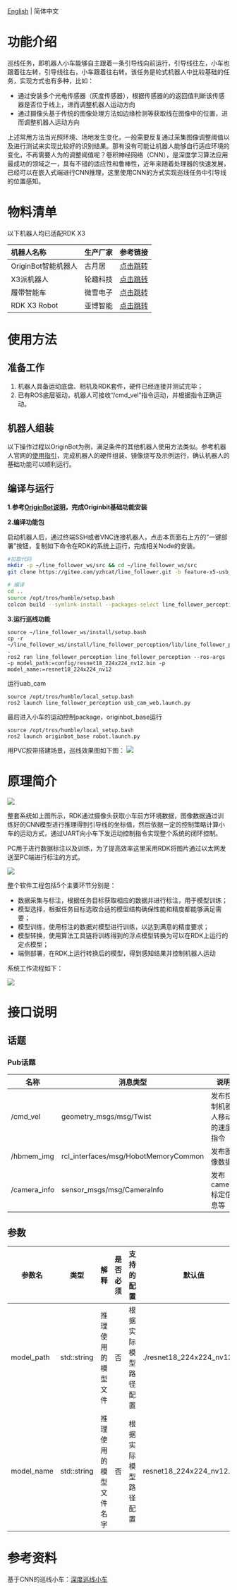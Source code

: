[English](./README.md) | 简体中文

# 功能介绍

巡线任务，即机器人小车能够自主跟着一条引导线向前运行，引导线往左，小车也跟着往左转，引导线往右，小车跟着往右转。该任务是轮式机器人中比较基础的任务，实现方式也有多种，比如：

- 通过安装多个光电传感器（灰度传感器），根据传感器的的返回值判断该传感器是否位于线上，进而调整机器人运动方向
- 通过摄像头基于传统的图像处理方法如边缘检测等获取线在图像中的位置，进而调整机器人运动方向

上述常用方法当光照环境、场地发生变化，一般需要反复通过采集图像调整阈值以及进行测试来实现比较好的识别结果。那有没有可能让机器人能够自行适应环境的变化，不再需要人为的调整阈值呢？卷积神经网络（CNN），是深度学习算法应用最成功的领域之一，具有不错的适应性和鲁棒性，近年来随着处理器的快速发展，已经可以在嵌入式端进行CNN推理，这里使用CNN的方式实现巡线任务中引导线的位置感知。

# 物料清单

以下机器人均已适配RDK X3

| 机器人名称          | 生产厂家 | 参考链接                                                     |
| :------------------ | -------- | ------------------------------------------------------------ |
| OriginBot智能机器人 | 古月居   | [点击跳转](https://www.originbot.org/)                       |
| X3派机器人          | 轮趣科技 | [点击跳转](https://item.taobao.com/item.htm?spm=a230r.1.14.17.55e556912LPGGx&id=676436236906&ns=1&abbucket=12#detail) |
| 履带智能车          | 微雪电子 | [点击跳转](https://detail.tmall.com/item.htm?abbucket=9&id=696078152772&rn=4d81bea40d392509d4a5153fb2c65a35&spm=a1z10.5-b-s.w4011-22714387486.159.12d33742lJtqRk) |
| RDK X3 Robot        | 亚博智能 | [点击跳转](https://detail.tmall.com/item.htm?id=726857243156&scene=taobao_shop&spm=a1z10.1-b-s.w5003-22651379998.21.421044e12Yqrjm) |

# 使用方法

## 准备工作

1. 机器人具备运动底盘、相机及RDK套件，硬件已经连接并测试完毕；
2. 已有ROS底层驱动，机器人可接收“/cmd_vel”指令运动，并根据指令正确运动。

## 机器人组装
以下操作过程以OriginBot为例，满足条件的其他机器人使用方法类似。参考机器人官网的[使用指引](https://www.originbot.org/guide/quick_guide/)，完成机器人的硬件组装、镜像烧写及示例运行，确认机器人的基础功能可以顺利运行。

## 编译与运行
**1.参考[OriginBot说明](https://github.com/nodehubs/originbot_minimal/blob/develop/README.md)，完成Originbit基础功能安装**

**2.编译功能包**

启动机器人后，通过终端SSH或者VNC连接机器人，点击本页面右上方的“一键部署”按钮，复制如下命令在RDK的系统上运行，完成相关Node的安装。

```bash
#拉取代码
mkdir -p ~/line_follower_ws/src && cd ~/line_follower_ws/src
git clone https://gitee.com/yzhcat/line_follower.git -b feature-x5-usb_cam

# 编译
cd ..
source /opt/tros/humble/setup.bash
colcon build --symlink-install --packages-select line_follower_perception
```

**3.运行巡线功能**

```shell
source ~/line_follower_ws/install/setup.bash
cp -r ~/line_follower_ws/install/line_follower_perception/lib/line_follower_perception/config/ .
ros2 run line_follower_perception line_follower_perception --ros-args -p model_path:=config/resnet18_224x224_nv12.bin -p model_name:=resnet18_224x224_nv12
```

运行uab_cam


```shell
source /opt/tros/humble/local_setup.bash
ros2 launch line_follower_perception usb_cam_web.launch.py
```

最后进入小车的运动控制package，originbot_base运行

```shell
source /opt/tros/humble/local_setup.bash
ros2 launch originbot_base robot.launch.py 
```

用PVC胶带搭建场景，巡线效果图如下图：
![](./imgs/demo.png)

# 原理简介

![](./imgs/framework.png)

整套系统如上图所示，RDK通过摄像头获取小车前方环境数据，图像数据通过训练好的CNN模型进行推理得到引导线的坐标值，然后依据一定的控制策略计算小车的运动方式，通过UART向小车下发运动控制指令实现整个系统的闭环控制。

PC用于进行数据标注以及训练，为了提高效率这里采用RDK将图片通过以太网发送至PC端进行标注的方式。

![](./imgs/roadmap.png)

整个软件工程包括5个主要环节分别是：

- 数据采集与标注，根据任务目标获取相应的数据并进行标注，用于模型训练；
- 模型选择，根据任务目标选取合适的模型结构确保性能和精度都能够满足需要；
- 模型训练，使用标注的数据对模型进行训练，以达到满意的精度要求；
- 模型转换，使用算法工具链将训练得到的浮点模型转换为可以在RDK上运行的定点模型；
- 端侧部署，在RDK上运行转换后的模型，得到感知结果并控制机器人运动

系统工作流程如下：

![](./imgs/annotation.png)

# 接口说明

## 话题

### Pub话题

| 名称                          | 消息类型                                                     | 说明                                                   |
| ----------------------------- | ------------------------------------------------------------ | ------------------------------------------------------ |
| /cmd_vel                      | geometry_msgs/msg/Twist                                      | 发布控制机器人移动的速度指令                           |
| /hbmem_img                      | rcl_interfaces/msg/HobotMemoryCommon                                      | 发布图像数据                           |
| /camera_info                      | sensor_msgs/msg/CameraInfo                                      | 发布camera标定信息等                           |

## 参数

| 参数名                | 类型        | 解释                                                                                                                                  | 是否必须 | 支持的配置           | 默认值                                               |
| --------------------- | ----------- | ----------------------------- | -------- | -------------------- | --------------------------- |
| model_path       | std::string | 推理使用的模型文件          | 否       | 根据实际模型路径配置 | ./resnet18_224x224_nv12.bin |
| model_name       | std::string | 推理使用的模型文件名字      | 否       | 根据实际模型路径配置 | resnet18_224x224_nv12.bin |



# 参考资料

基于CNN的巡线小车：[深度巡线小车](https://developer.d-robotics.cc/rdk_doc/Application_case/line_follower)
